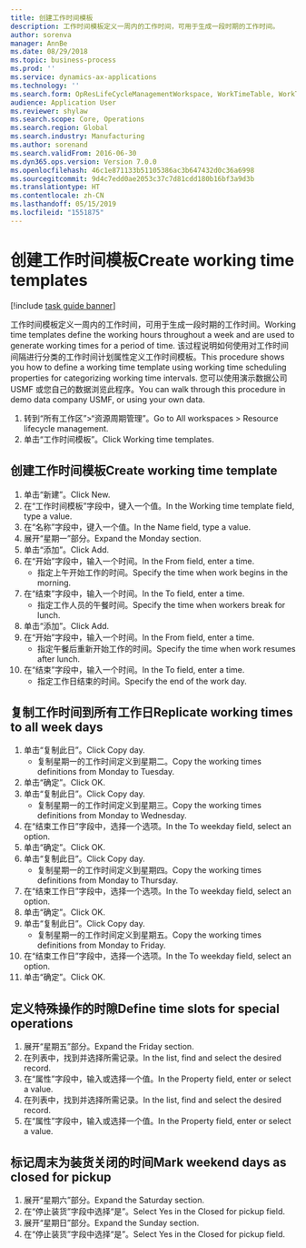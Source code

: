 ```yaml
---
title: 创建工作时间模板
description: 工作时间模板定义一周内的工作时间，可用于生成一段时期的工作时间。
author: sorenva
manager: AnnBe
ms.date: 08/29/2018
ms.topic: business-process
ms.prod: ''
ms.service: dynamics-ax-applications
ms.technology: ''
ms.search.form: OpResLifeCycleManagementWorkspace, WorkTimeTable, WorkTimeCopyDayDialog
audience: Application User
ms.reviewer: shylaw
ms.search.scope: Core, Operations
ms.search.region: Global
ms.search.industry: Manufacturing
ms.author: sorenand
ms.search.validFrom: 2016-06-30
ms.dyn365.ops.version: Version 7.0.0
ms.openlocfilehash: 46c1e871133b51105386ac3b647432d0c36a6998
ms.sourcegitcommit: 9d4c7edd0ae2053c37c7d81cdd180b16bf3a9d3b
ms.translationtype: HT
ms.contentlocale: zh-CN
ms.lasthandoff: 05/15/2019
ms.locfileid: "1551875"
---
```

# <a name="create-working-time-templates"></a><span data-ttu-id="f437a-103">创建工作时间模板</span><span class="sxs-lookup"><span data-stu-id="f437a-103">Create working time templates</span></span>

[!include [task guide banner](../../includes/task-guide-banner.md)]

<span data-ttu-id="f437a-104">工作时间模板定义一周内的工作时间，可用于生成一段时期的工作时间。</span><span class="sxs-lookup"><span data-stu-id="f437a-104">Working time templates define the working hours throughout a week and are used to generate working times for a period of time.</span></span> <span data-ttu-id="f437a-105">该过程说明如何使用对工作时间间隔进行分类的工作时间计划属性定义工作时间模板。</span><span class="sxs-lookup"><span data-stu-id="f437a-105">This procedure shows you how to define a working time template using working time scheduling properties for categorizing working time intervals.</span></span> <span data-ttu-id="f437a-106">您可以使用演示数据公司 USMF 或您自己的数据浏览此程序。</span><span class="sxs-lookup"><span data-stu-id="f437a-106">You can walk through this procedure in demo data company USMF, or using your own data.</span></span>

1. <span data-ttu-id="f437a-107">转到“所有工作区”>“资源周期管理”。</span><span class="sxs-lookup"><span data-stu-id="f437a-107">Go to All workspaces > Resource lifecycle management.</span></span>
2. <span data-ttu-id="f437a-108">单击“工作时间模板”。</span><span class="sxs-lookup"><span data-stu-id="f437a-108">Click Working time templates.</span></span>

## <a name="create-working-time-template"></a><span data-ttu-id="f437a-109">创建工作时间模板</span><span class="sxs-lookup"><span data-stu-id="f437a-109">Create working time template</span></span>
1. <span data-ttu-id="f437a-110">单击“新建”。</span><span class="sxs-lookup"><span data-stu-id="f437a-110">Click New.</span></span>
2. <span data-ttu-id="f437a-111">在“工作时间模板”字段中，键入一个值。</span><span class="sxs-lookup"><span data-stu-id="f437a-111">In the Working time template field, type a value.</span></span>
3. <span data-ttu-id="f437a-112">在“名称”字段中，键入一个值。</span><span class="sxs-lookup"><span data-stu-id="f437a-112">In the Name field, type a value.</span></span>
4. <span data-ttu-id="f437a-113">展开“星期一”部分。</span><span class="sxs-lookup"><span data-stu-id="f437a-113">Expand the Monday section.</span></span>
5. <span data-ttu-id="f437a-114">单击“添加”。</span><span class="sxs-lookup"><span data-stu-id="f437a-114">Click Add.</span></span>
6. <span data-ttu-id="f437a-115">在“开始”字段中，输入一个时间。</span><span class="sxs-lookup"><span data-stu-id="f437a-115">In the From field, enter a time.</span></span>
    * <span data-ttu-id="f437a-116">指定上午开始工作的时间。</span><span class="sxs-lookup"><span data-stu-id="f437a-116">Specify the time when work begins in the morning.</span></span>  
7. <span data-ttu-id="f437a-117">在“结束”字段中，输入一个时间。</span><span class="sxs-lookup"><span data-stu-id="f437a-117">In the To field, enter a time.</span></span>
    * <span data-ttu-id="f437a-118">指定工作人员的午餐时间。</span><span class="sxs-lookup"><span data-stu-id="f437a-118">Specify the time when workers break for lunch.</span></span>  
8. <span data-ttu-id="f437a-119">单击“添加”。</span><span class="sxs-lookup"><span data-stu-id="f437a-119">Click Add.</span></span>
9. <span data-ttu-id="f437a-120">在“开始”字段中，输入一个时间。</span><span class="sxs-lookup"><span data-stu-id="f437a-120">In the From field, enter a time.</span></span>
    * <span data-ttu-id="f437a-121">指定午餐后重新开始工作的时间。</span><span class="sxs-lookup"><span data-stu-id="f437a-121">Specify the time when work resumes after lunch.</span></span>  
10. <span data-ttu-id="f437a-122">在“结束”字段中，输入一个时间。</span><span class="sxs-lookup"><span data-stu-id="f437a-122">In the To field, enter a time.</span></span>
    * <span data-ttu-id="f437a-123">指定工作日结束的时间。</span><span class="sxs-lookup"><span data-stu-id="f437a-123">Specify the end of the work day.</span></span>  

## <a name="replicate-working-times-to-all-week-days"></a><span data-ttu-id="f437a-124">复制工作时间到所有工作日</span><span class="sxs-lookup"><span data-stu-id="f437a-124">Replicate working times to all week days</span></span>
1. <span data-ttu-id="f437a-125">单击“复制此日”。</span><span class="sxs-lookup"><span data-stu-id="f437a-125">Click Copy day.</span></span>
    * <span data-ttu-id="f437a-126">复制星期一的工作时间定义到星期二。</span><span class="sxs-lookup"><span data-stu-id="f437a-126">Copy the working times definitions from Monday to Tuesday.</span></span>  
2. <span data-ttu-id="f437a-127">单击“确定”。</span><span class="sxs-lookup"><span data-stu-id="f437a-127">Click OK.</span></span>
3. <span data-ttu-id="f437a-128">单击“复制此日”。</span><span class="sxs-lookup"><span data-stu-id="f437a-128">Click Copy day.</span></span>
    * <span data-ttu-id="f437a-129">复制星期一的工作时间定义到星期三。</span><span class="sxs-lookup"><span data-stu-id="f437a-129">Copy the working times definitions from Monday to Wednesday.</span></span>  
4. <span data-ttu-id="f437a-130">在“结束工作日”字段中，选择一个选项。</span><span class="sxs-lookup"><span data-stu-id="f437a-130">In the To weekday field, select an option.</span></span>
5. <span data-ttu-id="f437a-131">单击“确定”。</span><span class="sxs-lookup"><span data-stu-id="f437a-131">Click OK.</span></span>
6. <span data-ttu-id="f437a-132">单击“复制此日”。</span><span class="sxs-lookup"><span data-stu-id="f437a-132">Click Copy day.</span></span>
    * <span data-ttu-id="f437a-133">复制星期一的工作时间定义到星期四。</span><span class="sxs-lookup"><span data-stu-id="f437a-133">Copy the working times definitions from Monday to Thursday.</span></span>  
7. <span data-ttu-id="f437a-134">在“结束工作日”字段中，选择一个选项。</span><span class="sxs-lookup"><span data-stu-id="f437a-134">In the To weekday field, select an option.</span></span>
8. <span data-ttu-id="f437a-135">单击“确定”。</span><span class="sxs-lookup"><span data-stu-id="f437a-135">Click OK.</span></span>
9. <span data-ttu-id="f437a-136">单击“复制此日”。</span><span class="sxs-lookup"><span data-stu-id="f437a-136">Click Copy day.</span></span>
    * <span data-ttu-id="f437a-137">复制星期一的工作时间定义到星期五。</span><span class="sxs-lookup"><span data-stu-id="f437a-137">Copy the working times definitions from Monday to Friday.</span></span>  
10. <span data-ttu-id="f437a-138">在“结束工作日”字段中，选择一个选项。</span><span class="sxs-lookup"><span data-stu-id="f437a-138">In the To weekday field, select an option.</span></span>
11. <span data-ttu-id="f437a-139">单击“确定”。</span><span class="sxs-lookup"><span data-stu-id="f437a-139">Click OK.</span></span>

## <a name="define-time-slots-for-special-operations"></a><span data-ttu-id="f437a-140">定义特殊操作的时隙</span><span class="sxs-lookup"><span data-stu-id="f437a-140">Define time slots for special operations</span></span>
1. <span data-ttu-id="f437a-141">展开“星期五”部分。</span><span class="sxs-lookup"><span data-stu-id="f437a-141">Expand the Friday section.</span></span>
2. <span data-ttu-id="f437a-142">在列表中，找到并选择所需记录。</span><span class="sxs-lookup"><span data-stu-id="f437a-142">In the list, find and select the desired record.</span></span>
3. <span data-ttu-id="f437a-143">在“属性”字段中，输入或选择一个值。</span><span class="sxs-lookup"><span data-stu-id="f437a-143">In the Property field, enter or select a value.</span></span>
4. <span data-ttu-id="f437a-144">在列表中，找到并选择所需记录。</span><span class="sxs-lookup"><span data-stu-id="f437a-144">In the list, find and select the desired record.</span></span>
5. <span data-ttu-id="f437a-145">在“属性”字段中，输入或选择一个值。</span><span class="sxs-lookup"><span data-stu-id="f437a-145">In the Property field, enter or select a value.</span></span>

## <a name="mark-weekend-days-as-closed-for-pickup"></a><span data-ttu-id="f437a-146">标记周末为装货关闭的时间</span><span class="sxs-lookup"><span data-stu-id="f437a-146">Mark weekend days as closed for pickup</span></span>
1. <span data-ttu-id="f437a-147">展开“星期六”部分。</span><span class="sxs-lookup"><span data-stu-id="f437a-147">Expand the Saturday section.</span></span>
2. <span data-ttu-id="f437a-148">在“停止装货”字段中选择“是”。</span><span class="sxs-lookup"><span data-stu-id="f437a-148">Select Yes in the Closed for pickup field.</span></span>
3. <span data-ttu-id="f437a-149">展开“星期日”部分。</span><span class="sxs-lookup"><span data-stu-id="f437a-149">Expand the Sunday section.</span></span>
4. <span data-ttu-id="f437a-150">在“停止装货”字段中选择“是”。</span><span class="sxs-lookup"><span data-stu-id="f437a-150">Select Yes in the Closed for pickup field.</span></span>

